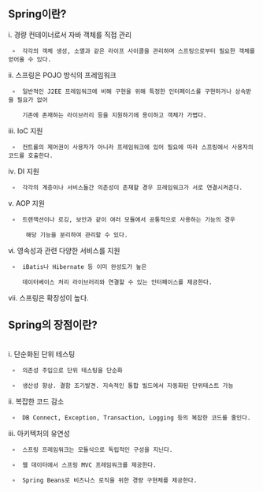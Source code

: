 ## Spring이란?
ⅰ. 경량 컨테이너로서 자바 객체를 직접 관리

     ∘  각각의 객체 생성, 소멸과 같은 라이프 사이클을 관리하며 스프링으로부터 필요한 객체를 얻어올 수 있다.

ⅱ. 스프링은 POJO 방식의 프레임워크

     ∘  일반적인 J2EE 프레임워크에 비해 구현을 위해 특정한 인터페이스를 구현하거나 상속받을 필요가 없어

        기존에 존재하는 라이브러리 등을 지원하기에 용이하고 객체가 가볍다.

ⅲ. IoC 지원

     ∘  컨트롤의 제어권이 사용자가 아니라 프레임워크에 있어 필요에 따라 스프링에서 사용자의 코드를 호출한다.

ⅳ. DI 지원

     ∘  각각의 계층이나 서비스들간 의존성이 존재할 경우 프레임워크가 서로 연결시켜준다.

ⅴ. AOP 지원

     ∘  트랜잭션이나 로깅, 보안과 같이 여러 모듈에서 공통적으로 사용하는 기능의 경우

         해당 기능을 분리하여 관리할 수 있다.

ⅵ. 영속성과 관련 다양한 서비스를 지원

     ∘  iBatis나 Hibernate 등 이미 완성도가 높은

        데이터베이스 처리 라이브러리와 연결할 수 있는 인터페이스를 제공한다.

ⅶ. 스프링은 확장성이 높다.


## Spring의 장점이란?
<br>
ⅰ. 단순화된 단위 테스팅

     ∘  의존성 주입으로 단위 테스팅을 단순화 

     ∘  생산성 향상. 결함 조기발견. 지속적인 통합 빌드에서 자동화된 단위테스트 가능

ⅱ. 복잡한 코드 감소

     ∘  DB Connect, Exception, Transaction, Logging 등의 복잡한 코드를 줄인다.

ⅲ. 아키텍처의 유연성

     ∘  스프링 프레임워크는 모듈식으로 독립적인 구성을 지닌다.

     ∘  웹 데이터에서 스프링 MVC 프레임워크를 제공한다.

     ∘  Spring Beans로 비즈니스 로직을 위한 경량 구현체를 제공한다.

 
